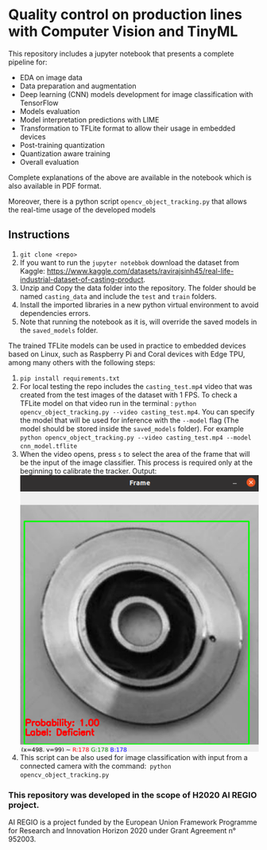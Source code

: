 # Quality control on production lines with Computer Vision and TinyML

This repository includes a jupyter notebook that presents a complete pipeline for:

- EDA on image data
- Data preparation and augmentation
- Deep learning (CNN) models development for image classification with TensorFlow
- Models evaluation 
- Model interpretation predictions with LIME
- Transformation to TFLite format to allow their usage in embedded devices
- Post-training quantization
- Quantization aware training
- Overall evaluation

Complete explanations of the above are available in the notebook which is also available in PDF format.

Moreover, there is a python script `opencv_object_tracking.py` that allows the real-time usage of the developed models

## Instructions

1) `git clone <repo>`
2) If you want to run the `jupyter notebbok` download the dataset from Kaggle: https://www.kaggle.com/datasets/ravirajsinh45/real-life-industrial-dataset-of-casting-product.
3) Unzip and Copy the data folder into the repository. The folder should be named `casting_data` and include the `test` and `train` folders.
4) Install the imported libraries in a new python virtual environment to avoid dependencies errors.
5) Note that running the notebook as it is, will override the saved models in the `saved_models` folder.

The trained TFLite models can be used in practice to embedded devices based on Linux, such as Raspberry Pi and Coral devices with Edge TPU, among many others with the following steps:
1) `pip install requirements.txt` 
2) For local testing the repo includes the `casting_test.mp4` video that was created from the test images of the dataset with 1 FPS. To check a TFLite model on that video run in the terminal : `python opencv_object_tracking.py --video casting_test.mp4`. You can specify the model that will be used for inference with the `--model` flag (The model should be stored inside the `saved_models` folder). 
For example `python opencv_object_tracking.py --video casting_test.mp4 --model cnn_model.tflite`
3) When the video opens, press `s` to select the area of the frame that will be the input of the image classifier. This process is required only at the beginning to calibrate the tracker. Output: ![Alt text](screenshot_inference.png "Title")
4) This script can be also used for image classification with input from a connected camera with the command:` python opencv_object_tracking.py`

### This repository was developed in the scope of H2020 AI REGIO project. 
AI REGIO is a project funded by the European Union Framework Programme for Research and Innovation Horizon 2020 under Grant Agreement n° 952003.
